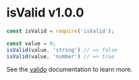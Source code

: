 
# isValid v1.0.0

```js
const isValid = require('isValid');

const value = 0;
isValid(value, 'string') // => false
isValid(value, 'number') // => true
```

See the [valido](https://github.com/aleclarson/valido) documentation to learn more.
